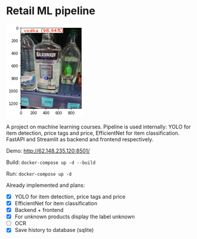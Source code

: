 # Retail ML pipeline

![Пример работы](image.png)

A project on machine learning courses. Pipeline is used internally: YOLO for item detection, price tags and price, EfficientNet for item classification. FastAPI and Streamlit as backend and frontend respectively.

Demo: http://62.148.235.120:8501/

Build: `docker-compose up -d --build`

Run: `docker-compose up -d`


Already implemented and plans:
- [x] YOLO for item detection, price tags and price
- [x] EfficientNet for item classification
- [x] Backend + frontend
- [x] For unknown products display the label unknown
- [ ] OCR
- [x] Save history to database (sqlite)
